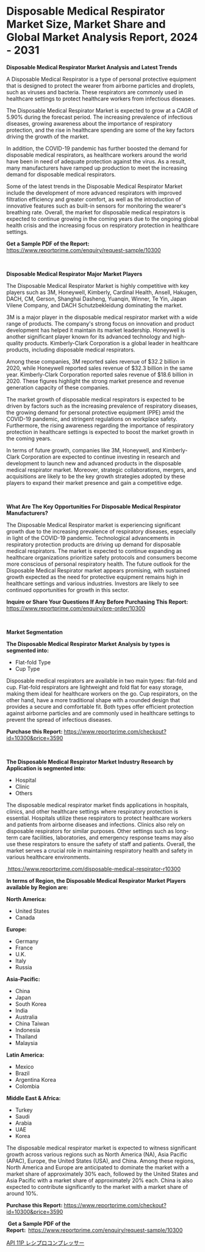 <p><h1>Disposable Medical Respirator Market Size, Market Share and Global Market Analysis Report, 2024 - 2031</h1></p><p><strong>Disposable Medical Respirator Market Analysis and Latest Trends</strong></p>
<p><p>A Disposable Medical Respirator is a type of personal protective equipment that is designed to protect the wearer from airborne particles and droplets, such as viruses and bacteria. These respirators are commonly used in healthcare settings to protect healthcare workers from infectious diseases.</p><p>The Disposable Medical Respirator Market is expected to grow at a CAGR of 5.90% during the forecast period. The increasing prevalence of infectious diseases, growing awareness about the importance of respiratory protection, and the rise in healthcare spending are some of the key factors driving the growth of the market.</p><p>In addition, the COVID-19 pandemic has further boosted the demand for disposable medical respirators, as healthcare workers around the world have been in need of adequate protection against the virus. As a result, many manufacturers have ramped up production to meet the increasing demand for disposable medical respirators.</p><p>Some of the latest trends in the Disposable Medical Respirator Market include the development of more advanced respirators with improved filtration efficiency and greater comfort, as well as the introduction of innovative features such as built-in sensors for monitoring the wearer's breathing rate. Overall, the market for disposable medical respirators is expected to continue growing in the coming years due to the ongoing global health crisis and the increasing focus on respiratory protection in healthcare settings.</p></p>
<p><strong>Get a Sample PDF of the Report:&nbsp;</strong> <a href="https://www.reportprime.com/enquiry/request-sample/10300">https://www.reportprime.com/enquiry/request-sample/10300</a></p>
<p>&nbsp;</p>
<p><strong>Disposable Medical Respirator Major Market Players</strong></p>
<p><p>The Disposable Medical Respirator Market is highly competitive with key players such as 3M, Honeywell, Kimberly, Cardinal Health, Ansell, Hakugen, DACH, CM, Gerson, Shanghai Dasheng, Yuanqin, Winner, Te Yin, Japan Vilene Company, and DACH Schutzbekleidung dominating the market. </p><p>3M is a major player in the disposable medical respirator market with a wide range of products. The company's strong focus on innovation and product development has helped it maintain its market leadership. Honeywell is another significant player known for its advanced technology and high-quality products. Kimberly-Clark Corporation is a global leader in healthcare products, including disposable medical respirators.</p><p>Among these companies, 3M reported sales revenue of $32.2 billion in 2020, while Honeywell reported sales revenue of $32.3 billion in the same year. Kimberly-Clark Corporation reported sales revenue of $18.6 billion in 2020. These figures highlight the strong market presence and revenue generation capacity of these companies.</p><p>The market growth of disposable medical respirators is expected to be driven by factors such as the increasing prevalence of respiratory diseases, the growing demand for personal protective equipment (PPE) amid the COVID-19 pandemic, and stringent regulations on workplace safety. Furthermore, the rising awareness regarding the importance of respiratory protection in healthcare settings is expected to boost the market growth in the coming years.</p><p>In terms of future growth, companies like 3M, Honeywell, and Kimberly-Clark Corporation are expected to continue investing in research and development to launch new and advanced products in the disposable medical respirator market. Moreover, strategic collaborations, mergers, and acquisitions are likely to be the key growth strategies adopted by these players to expand their market presence and gain a competitive edge.</p></p>
<p>&nbsp;</p>
<p><strong>What Are The Key Opportunities For Disposable Medical Respirator Manufacturers?</strong></p>
<p><p>The Disposable Medical Respirator market is experiencing significant growth due to the increasing prevalence of respiratory diseases, especially in light of the COVID-19 pandemic. Technological advancements in respiratory protection products are driving up demand for disposable medical respirators. The market is expected to continue expanding as healthcare organizations prioritize safety protocols and consumers become more conscious of personal respiratory health. The future outlook for the Disposable Medical Respirator market appears promising, with sustained growth expected as the need for protective equipment remains high in healthcare settings and various industries. Investors are likely to see continued opportunities for growth in this sector.</p></p>
<p><strong>Inquire or Share Your Questions If Any Before Purchasing This Report:</strong> <a href="https://www.reportprime.com/enquiry/pre-order/10300">https://www.reportprime.com/enquiry/pre-order/10300</a></p>
<p>&nbsp;</p>
<p><strong>Market Segmentation</strong></p>
<p><strong>The Disposable Medical Respirator Market Analysis by types is segmented into:</strong></p>
<p><ul><li>Flat-fold Type</li><li>Cup Type</li></ul></p>
<p><p>Disposable medical respirators are available in two main types: flat-fold and cup. Flat-fold respirators are lightweight and fold flat for easy storage, making them ideal for healthcare workers on the go. Cup respirators, on the other hand, have a more traditional shape with a rounded design that provides a secure and comfortable fit. Both types offer efficient protection against airborne particles and are commonly used in healthcare settings to prevent the spread of infectious diseases.</p></p>
<p><strong>Purchase this Report:&nbsp;</strong><a href="https://www.reportprime.com/checkout?id=10300&price=3590">https://www.reportprime.com/checkout?id=10300&price=3590</a></p>
<p>&nbsp;</p>
<p><strong>The Disposable Medical Respirator Market Industry Research by Application is segmented into:</strong></p>
<p><ul><li>Hospital</li><li>Clinic</li><li>Others</li></ul></p>
<p><p>The disposable medical respirator market finds applications in hospitals, clinics, and other healthcare settings where respiratory protection is essential. Hospitals utilize these respirators to protect healthcare workers and patients from airborne diseases and infections. Clinics also rely on disposable respirators for similar purposes. Other settings such as long-term care facilities, laboratories, and emergency response teams may also use these respirators to ensure the safety of staff and patients. Overall, the market serves a crucial role in maintaining respiratory health and safety in various healthcare environments.</p></p>
<p><a href="https://www.reportprime.com/disposable-medical-respirator-r10300">&nbsp;https://www.reportprime.com/disposable-medical-respirator-r10300</a></p>
<p><strong>In terms of Region, the Disposable Medical Respirator Market Players available by Region are:</strong></p>
<p>
    <p> <strong> North America: </strong>
        <ul>
            <li>United States</li>
            <li>Canada</li>
        </ul>
        </p> 
    <p> <strong> Europe: </strong>
        <ul>
            <li>Germany</li>
            <li>France</li>
            <li>U.K.</li>
            <li>Italy</li>
            <li>Russia</li>
        </ul>
        </p> 
    <p> <strong> Asia-Pacific: </strong>
        <ul>
            <li>China</li>
            <li>Japan</li>
            <li>South Korea</li>
            <li>India</li>
            <li>Australia</li>
            <li>China Taiwan</li>
            <li>Indonesia</li>
            <li>Thailand</li>
            <li>Malaysia</li>
        </ul>
        </p> 
    <p> <strong> Latin America: </strong>
        <ul>
            <li>Mexico</li>
            <li>Brazil</li>
            <li>Argentina Korea</li>
            <li>Colombia</li>
        </ul>
        </p> 
    <p> <strong> Middle East & Africa: </strong>
        <ul>
            <li>Turkey</li>
            <li>Saudi</li>
            <li>Arabia</li>
            <li>UAE</li>
            <li>Korea</li>
        </ul>
    </p>
    </p>
<p><p>The disposable medical respirator market is expected to witness significant growth across various regions such as North America (NA), Asia Pacific (APAC), Europe, the United States (USA), and China. Among these regions, North America and Europe are anticipated to dominate the market with a market share of approximately 30% each, followed by the United States and Asia Pacific with a market share of approximately 20% each. China is also expected to contribute significantly to the market with a market share of around 10%.</p></p>
<p><strong>Purchase this Report: </strong><a href="https://www.reportprime.com/checkout?id=10300&price=3590">https://www.reportprime.com/checkout?id=10300&price=3590</a></p>
<p>&nbsp;<strong>Get a Sample PDF of the Report:&nbsp;&nbsp;</strong><a href="https://www.reportprime.com/enquiry/request-sample/10300">https://www.reportprime.com/enquiry/request-sample/10300</a></p>
<p><strong></strong></p>
<p><p><a href="https://github.com/moulafa/Market-Research-Report-List-3/blob/main/177670486045.md">API 11P レシプロコンプレッサー</a></p></p>